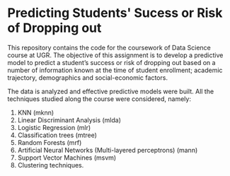 # Predicting Students' Sucess or Risk of Dropping out

This repository contains the code for the coursework of Data Science course at UGR. The objective of this assignment is to develop a predictive model to predict a student’s success or risk of dropping out based on a number of information known at the time of student enrollment; academic trajectory, demographics and social-economic factors. 

The data is analyzed and effective predictive models were built. All the techniques studied along the course were considered, namely:

1. KNN (mknn)
2. Linear Discriminant Analysis (mlda)
3. Logistic Regression (mlr)
4. Classification trees (mtree)
5. Random Forests (mrf)
6. Artificial Neural Networks (Multi-layered perceptrons) (mann)
7. Support Vector Machines (msvm)
8. Clustering techniques.

